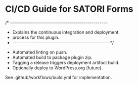 # CI/CD Guide for SATORI Forms

/* -------------------------------------------------
 * Explains the continuous integration and deployment 
 * process for this plugin.
 * -------------------------------------------------*/

- Automated linting on push.
- Automated build to package plugin zip.
- Tagging a release triggers deployment artifact build.
- Optionally deploy to WordPress.org (future).

See .github/workflows/build.yml for implementation.
